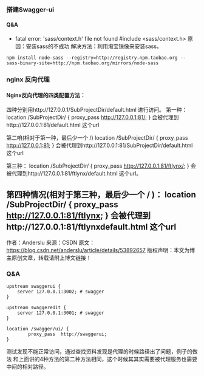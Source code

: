 
### 搭建Swagger-ui

#### Q&A
- fatal error: 'sass/context.h' file not found #include <sass/context.h>
原因：安装sass的不成功
解决方法：利用淘宝镜像来安装sass，
```
npm install node-sass --registry=http://registry.npm.taobao.org --sass-binary-site=http://npm.taobao.org/mirrors/node-sass
```

### nginx 反向代理

#### Nginx反向代理的四类配置方法：
四种分别用http://127.0.0.1/SubProjectDir/default.html 进行访问。
 第一种：
location /SubProjectDir/ {
     proxy_pass http://127.0.0.1:81/;
}
会被代理到http://127.0.0.1:81/default.html 这个url

第二咱(相对于第一种，最后少一个 /)
location /SubProjectDir/ {
     proxy_pass http://127.0.0.1:81;
}
会被代理到http://127.0.0.1:81/SubProjectDir/default.html 这个url

第三种：
location /SubProjectDir/ {
     proxy_pass http://127.0.0.1:81/ftlynx/;
}
会被代理到http://127.0.0.1:81/ftlynx/default.html 这个url。

第四种情况(相对于第三种，最后少一个 / )：
location /SubProjectDir/ {
     proxy_pass http://127.0.0.1:81/ftlynx;
}
会被代理到http://127.0.0.1:81/ftlynxdefault.html 这个url
--------------------- 
作者：Anderslu 
来源：CSDN 
原文：https://blog.csdn.net/anderslu/article/details/53892657 
版权声明：本文为博主原创文章，转载请附上博文链接！

### Q&A
```
upstream swaggerui {
    server 127.0.0.1:3002; # swagger
}

upstream swaggeredit {
    server 127.0.0.1:3001; # swagger
}

location /swagger/ui/ {
        proxy_pass  http://swaggerui;
}

```
测试发现不能正常访问，通过查找资料发现是代理的时候路径出了问题，例子的做法
和上面讲的4种方法的第二种方法相同，这个时候其其实需要被代理服务也需要中间的相对路径。


